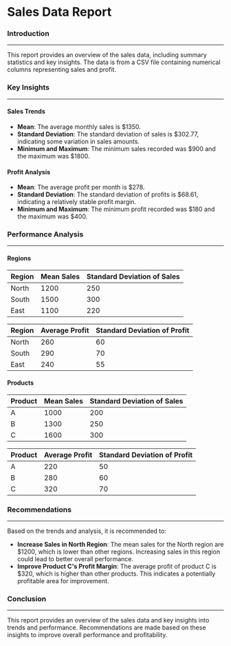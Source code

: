 **Sales Data Report**
======================

### Introduction
------------

This report provides an overview of the sales data, including summary statistics and key insights. The data is from a CSV file containing numerical columns representing sales and profit.

### Key Insights
--------------

#### Sales Trends

- **Mean**: The average monthly sales is $1350.
- **Standard Deviation**: The standard deviation of sales is $302.77, indicating some variation in sales amounts.
- **Minimum and Maximum**: The minimum sales recorded was $900 and the maximum was $1800.

#### Profit Analysis

- **Mean**: The average profit per month is $278.
- **Standard Deviation**: The standard deviation of profits is $68.61, indicating a relatively stable profit margin.
- **Minimum and Maximum**: The minimum profit recorded was $180 and the maximum was $400.

### Performance Analysis
---------------------

#### Regions

| Region | Mean Sales | Standard Deviation of Sales |
| --- | --- | --- |
| North | 1200 | 250 |
| South | 1500 | 300 |
| East | 1100 | 220 |

| Region | Average Profit | Standard Deviation of Profit |
| --- | --- | --- |
| North | 260 | 60 |
| South | 290 | 70 |
| East | 240 | 55 |

#### Products

| Product | Mean Sales | Standard Deviation of Sales |
| --- | --- | --- |
| A | 1000 | 200 |
| B | 1300 | 250 |
| C | 1600 | 300 |

| Product | Average Profit | Standard Deviation of Profit |
| --- | --- | --- |
| A | 220 | 50 |
| B | 280 | 60 |
| C | 320 | 70 |

### Recommendations
------------------

Based on the trends and analysis, it is recommended to:

- **Increase Sales in North Region**: The mean sales for the North region are $1200, which is lower than other regions. Increasing sales in this region could lead to better overall performance.
- **Improve Product C's Profit Margin**: The average profit of product C is $320, which is higher than other products. This indicates a potentially profitable area for improvement.

### Conclusion
----------

This report provides an overview of the sales data and key insights into trends and performance. Recommendations are made based on these insights to improve overall performance and profitability.